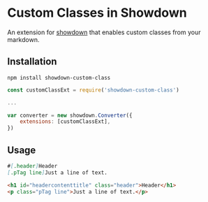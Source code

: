# Custom Classes in Showdown

An extension for [showdown](https://www.npmjs.com/package/showdown) that enables custom classes from your markdown.

## Installation

```
npm install showdown-custom-class
```

```js
const customClassExt = require('showdown-custom-class')

...

var converter = new showdown.Converter({
    extensions: [customClassExt],
})
```

## Usage

```md
#[.header]Header
[.pTag line]Just a line of text.
```

```html
<h1 id="headercontenttitle" class="header">Header</h1>
<p class="pTag line">Just a line of text.</p>
```
